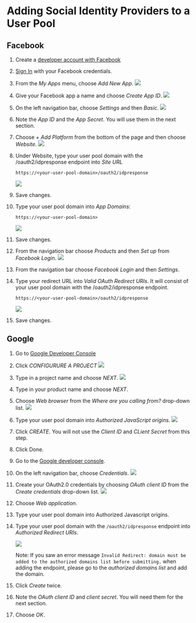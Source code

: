 # Adding Social Identity Providers to a User Pool

## Facebook

1. Create a [developer account with Facebook](https://developers.facebook.com/docs/facebook-login)
2. [Sign In](https://developers.facebook.com/) with your Facebook credentials.
3. From the *My Apps* menu, choose *Add New App*.
![](./images/cognitoHostedUI/facebook1.png)
4. Give your Facebook app a name and choose *Create App ID*.
![](./images/cognitoHostedUI/facebook2.png)
5. On the left navigation bar, choose *Settings* and then *Basic*.
![](./images/cognitoHostedUI/facebook3.png)
6. Note the *App ID* and the *App Secret*. You will use them in the next section.
7. Choose *+ Add Platform* from the bottom of the page and then choose *Website*.
![](./images/cognitoHostedUI/facebook4.png)
8. Under Website, type your user pool domain with the /oauth2/idpresponse endpoint into *Site URL*

    ```https://<your-user-pool-domain>/oauth2/idpresponse```

    ![](./images/cognitoHostedUI/facebook5.png)
9. Save changes.
10. Type your user pool domain into *App Domains*:

    ```https://<your-user-pool-domain>```
    
    ![](./images/cognitoHostedUI/facebook6.png)
11. Save changes.
12. From the navigation bar choose *Products* and then *Set up* from *Facebook Login*.
![](./images/cognitoHostedUI/facebook7.png)
13. From the navigation bar choose *Facebook Login* and then *Settings*.
14. Type your redirect URL into *Valid OAuth Redirect URIs*. It will consist of your user pool domain with the /oauth2/idpresponse endpoint.

    ```https://<your-user-pool-domain>/oauth2/idpresponse```

    ![](./images/cognitoHostedUI/facebook8.png)
15. Save changes.

## Google

1. Go to [Google Developer Console](https://developers.google.com/identity/sign-in/web/sign-in)
2. Click *CONFIGURURE A PROJECT*
![](./images/cognitoHostedUI/google1.png)
3. Type in a project name and choose *NEXT*.
![](./images/cognitoHostedUI/google2.png)
4. Type in your product name and choose *NEXT*.
5. Choose *Web browser* from the *Where are you calling from?* drop-down list.
![](./images/cognitoHostedUI/google3.png)
6. Type your user pool domain into *Authorized JavaScript origins*.
![](./images/cognitoHostedUI/google4.png)
7. Click *CREATE*. You will not use the *Client ID* and *CLient Secret* from this step.
8. Click Done.
9. Go to the [Google developer console](https://console.developers.google.com).
10. On the left navigation bar, choose *Credentials*.
![](./images/cognitoHostedUI/google5.png)
11. Create your OAuth2.0 credentials by choosing *OAuth client ID* from the *Create credentials* drop-down list.
![](./images/cognitoHostedUI/google6.png)
12. Choose *Web application*.
13. Type your user pool domain into Authorized Javascript origins.
14. Type your user pool domain with the `/oauth2/idpresponse` endpoint into *Authorized Redirect URIs*.

    ![](./images/cognitoHostedUI/google7.png)

    Note: If you saw an error message `Invalid Redirect: domain must be added to the authorized domains list before submitting.` when adding the endpoint, please go to the *authorized domains list* and add the domain.
16. Click *Create* twice.
17. Note the *OAuth client ID* and *client secret*. You will need them for the next section.
18. Choose *OK*.